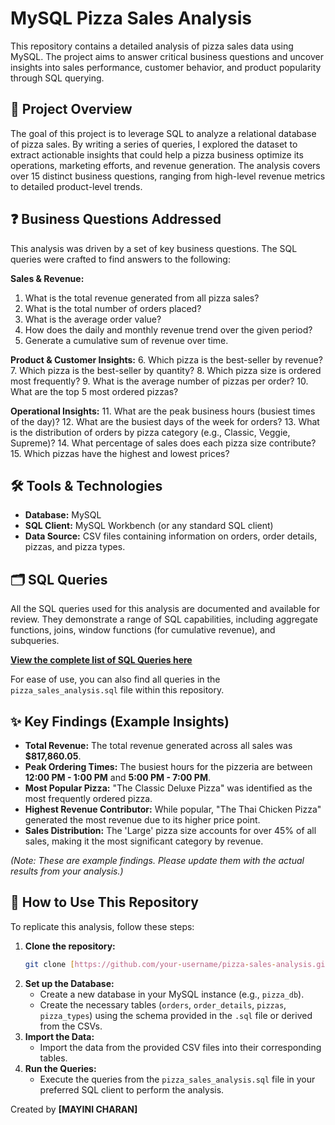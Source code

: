# MySQL Pizza Sales Analysis

This repository contains a detailed analysis of pizza sales data using MySQL. The project aims to answer critical business questions and uncover insights into sales performance, customer behavior, and product popularity through SQL querying.

## 🎯 Project Overview

The goal of this project is to leverage SQL to analyze a relational database of pizza sales. By writing a series of queries, I explored the dataset to extract actionable insights that could help a pizza business optimize its operations, marketing efforts, and revenue generation. The analysis covers over 15 distinct business questions, ranging from high-level revenue metrics to detailed product-level trends.

## ❓ Business Questions Addressed

This analysis was driven by a set of key business questions. The SQL queries were crafted to find answers to the following:

**Sales & Revenue:**
1.  What is the total revenue generated from all pizza sales?
2.  What is the total number of orders placed?
3.  What is the average order value?
4.  How does the daily and monthly revenue trend over the given period?
5.  Generate a cumulative sum of revenue over time.

**Product & Customer Insights:**
6.  Which pizza is the best-seller by revenue?
7.  Which pizza is the best-seller by quantity?
8.  Which pizza size is ordered most frequently?
9.  What is the average number of pizzas per order?
10. What are the top 5 most ordered pizzas?

**Operational Insights:**
11. What are the peak business hours (busiest times of the day)?
12. What are the busiest days of the week for orders?
13. What is the distribution of orders by pizza category (e.g., Classic, Veggie, Supreme)?
14. What percentage of sales does each pizza size contribute?
15. Which pizzas have the highest and lowest prices?

## 🛠️ Tools & Technologies

* **Database:** MySQL
* **SQL Client:** MySQL Workbench (or any standard SQL client)
* **Data Source:** CSV files containing information on orders, order details, pizzas, and pizza types.

## 🗂️ SQL Queries

All the SQL queries used for this analysis are documented and available for review. They demonstrate a range of SQL capabilities, including aggregate functions, joins, window functions (for cumulative revenue), and subqueries.

**[View the complete list of SQL Queries here](https://lnkd.in/gy7cEe8J)**

For ease of use, you can also find all queries in the `pizza_sales_analysis.sql` file within this repository.

## ✨ Key Findings (Example Insights)

* **Total Revenue:** The total revenue generated across all sales was **$817,860.05**.
* **Peak Ordering Times:** The busiest hours for the pizzeria are between **12:00 PM - 1:00 PM** and **5:00 PM - 7:00 PM**.
* **Most Popular Pizza:** "The Classic Deluxe Pizza" was identified as the most frequently ordered pizza.
* **Highest Revenue Contributor:** While popular, "The Thai Chicken Pizza" generated the most revenue due to its higher price point.
* **Sales Distribution:** The 'Large' pizza size accounts for over 45% of all sales, making it the most significant category by revenue.

*(Note: These are example findings. Please update them with the actual results from your analysis.)*

## 🚀 How to Use This Repository

To replicate this analysis, follow these steps:

1.  **Clone the repository:**
    ```bash
    git clone [https://github.com/your-username/pizza-sales-analysis.git](https://github.com/your-username/pizza-sales-analysis.git)
    ```
2.  **Set up the Database:**
    * Create a new database in your MySQL instance (e.g., `pizza_db`).
    * Create the necessary tables (`orders`, `order_details`, `pizzas`, `pizza_types`) using the schema provided in the `.sql` file or derived from the CSVs.
3.  **Import the Data:**
    * Import the data from the provided CSV files into their corresponding tables.
4.  **Run the Queries:**
    * Execute the queries from the `pizza_sales_analysis.sql` file in your preferred SQL client to perform the analysis.

Created by **[MAYINI CHARAN]**

